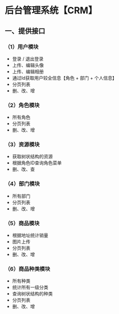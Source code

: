 # 后台管理系统【CRM】

## 一、提供接口

### （1）用户模块
* 登录 / 退出登录
* 上传、编辑头像
* 上传、编辑相册
* 通过Id获取用户较全信息【角色 + 部门 + 个人信息】
* 分页列表
* 删、改、增

### （2）角色模块
* 所有角色
* 分页列表
* 删、改、增

### （3）资源模块
* 获取树状结构的资源
* 根据角色ID查询角色菜单
* 删、改、查

### （4）部门模块
* 所有部门
* 分页列表
* 删、改、增

### （5）商品模块
* 根据地址统计销量
* 图片上传
* 分页列表
* 删、改、增

### （6）商品种类模块
* 所有种类
* 统计所有一级分类
* 查询树状结构的种类
* 分页列表
* 删、改、增